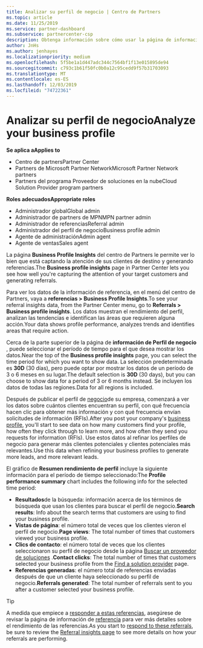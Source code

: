 ```yaml
---
title: Analizar su perfil de negocio | Centro de Partners
ms.topic: article
ms.date: 11/25/2019
ms.service: partner-dashboard
ms.subservice: partnercenter-csp
description: Obtenga información sobre cómo usar la página de información de Perfil de negocio para ver cómo está capturando la atención de sus clientes de destino y generando referencias.
author: JnHs
ms.author: jenhayes
ms.localizationpriority: medium
ms.openlocfilehash: 5f5be1a1d447adc344c7564bf1f13e015895de94
ms.sourcegitcommit: c793c1b61f50fc0b0a12c95cedd9f57b31703093
ms.translationtype: MT
ms.contentlocale: es-ES
ms.lasthandoff: 12/03/2019
ms.locfileid: "74722361"
---
```

# <a name="analyze-your-business-profile"></a><span data-ttu-id="1c8c0-103">Analizar su perfil de negocio</span><span class="sxs-lookup"><span data-stu-id="1c8c0-103">Analyze your business profile</span></span>
<!-- 
https://go.microsoft.com/fwlink/?linkid=849120
-->

<span data-ttu-id="1c8c0-104">**Se aplica a**</span><span class="sxs-lookup"><span data-stu-id="1c8c0-104">**Applies to**</span></span>

- <span data-ttu-id="1c8c0-105">Centro de partners</span><span class="sxs-lookup"><span data-stu-id="1c8c0-105">Partner Center</span></span>
- <span data-ttu-id="1c8c0-106">Partners de Microsoft Partner Network</span><span class="sxs-lookup"><span data-stu-id="1c8c0-106">Microsoft Partner Network partners</span></span>
- <span data-ttu-id="1c8c0-107">Partners del programa Proveedor de soluciones en la nube</span><span class="sxs-lookup"><span data-stu-id="1c8c0-107">Cloud Solution Provider program partners</span></span>

<span data-ttu-id="1c8c0-108">**Roles adecuados**</span><span class="sxs-lookup"><span data-stu-id="1c8c0-108">**Appropriate roles**</span></span>

- <span data-ttu-id="1c8c0-109">Administrador global</span><span class="sxs-lookup"><span data-stu-id="1c8c0-109">Global admin</span></span>
- <span data-ttu-id="1c8c0-110">Administrador de partners de MPN</span><span class="sxs-lookup"><span data-stu-id="1c8c0-110">MPN partner admin</span></span>
- <span data-ttu-id="1c8c0-111">Administrador de referencias</span><span class="sxs-lookup"><span data-stu-id="1c8c0-111">Referral admin</span></span>
- <span data-ttu-id="1c8c0-112">Administrador del perfil de negocio</span><span class="sxs-lookup"><span data-stu-id="1c8c0-112">Business profile admin</span></span>
- <span data-ttu-id="1c8c0-113">Agente de administración</span><span class="sxs-lookup"><span data-stu-id="1c8c0-113">Admin agent</span></span>
- <span data-ttu-id="1c8c0-114">Agente de ventas</span><span class="sxs-lookup"><span data-stu-id="1c8c0-114">Sales agent</span></span>

<span data-ttu-id="1c8c0-115">La página **Business Profile Insights** del centro de Partners le permite ver lo bien que está captando la atención de sus clientes de destino y generando referencias.</span><span class="sxs-lookup"><span data-stu-id="1c8c0-115">The **Business profile insights** page in Partner Center lets you see how well you're capturing the attention of your target customers and generating referrals.</span></span>

<span data-ttu-id="1c8c0-116">Para ver los datos de la información de referencia, en el menú del centro de Partners, vaya a **referencias > Business Profile Insights**.</span><span class="sxs-lookup"><span data-stu-id="1c8c0-116">To see your referral insights data, from the Partner Center menu, go to **Referrals > Business profile insights**.</span></span> <span data-ttu-id="1c8c0-117">Los datos muestran el rendimiento del perfil, analizan las tendencias e identifican las áreas que requieren alguna acción.</span><span class="sxs-lookup"><span data-stu-id="1c8c0-117">Your data shows profile performance, analyzes trends and identifies areas that require action.</span></span>

<span data-ttu-id="1c8c0-118">Cerca de la parte superior de la página de **información de Perfil de negocio** , puede seleccionar el período de tiempo para el que desea mostrar los datos.</span><span class="sxs-lookup"><span data-stu-id="1c8c0-118">Near the top of the **Business profile insights** page, you can select the time period for which you want to show data.</span></span> <span data-ttu-id="1c8c0-119">La selección predeterminada es **30D** (30 días), pero puede optar por mostrar los datos de un período de 3 o 6 meses en su lugar.</span><span class="sxs-lookup"><span data-stu-id="1c8c0-119">The default selection is **30D** (30 days), but you can choose to show data for a period of 3 or 6 months instead.</span></span> <span data-ttu-id="1c8c0-120">Se incluyen los datos de todas las regiones.</span><span class="sxs-lookup"><span data-stu-id="1c8c0-120">Data for all regions is included.</span></span>

<span data-ttu-id="1c8c0-121">Después de publicar el perfil de [negocio](create-a-marketing-profile.md)de su empresa, comenzará a ver los datos sobre cuántos clientes encuentran su perfil, con qué frecuencia hacen clic para obtener más información y con qué frecuencia envían solicitudes de información (RFIs).</span><span class="sxs-lookup"><span data-stu-id="1c8c0-121">After you post your company's [business profile](create-a-marketing-profile.md), you'll start to see data on how many customers find your profile, how often they click through to learn more, and how often they send you requests for information (RFIs).</span></span> <span data-ttu-id="1c8c0-122">Use estos datos al refinar los perfiles de negocio para generar más clientes potenciales y clientes potenciales más relevantes.</span><span class="sxs-lookup"><span data-stu-id="1c8c0-122">Use this data when refining your business profiles to generate more leads, and more relevant leads.</span></span>

<span data-ttu-id="1c8c0-123">El gráfico de **Resumen rendimiento de perfil** incluye la siguiente información para el período de tiempo seleccionado:</span><span class="sxs-lookup"><span data-stu-id="1c8c0-123">The **Profile performance summary** chart includes the following info for the selected time period:</span></span>

- <span data-ttu-id="1c8c0-124">**Resultados**de la búsqueda: información acerca de los términos de búsqueda que usan los clientes para buscar el perfil de negocio.</span><span class="sxs-lookup"><span data-stu-id="1c8c0-124">**Search results**: Info about the search terms that customers are using to find your business profile.</span></span>
- <span data-ttu-id="1c8c0-125">**Vistas de página**: el número total de veces que los clientes vieron el perfil de negocio.</span><span class="sxs-lookup"><span data-stu-id="1c8c0-125">**Page views**: The total number of times that customers viewed your business profile.</span></span>
- <span data-ttu-id="1c8c0-126">**Clics de contacto**: el número total de veces que los clientes seleccionaron su perfil de negocio desde la página [Buscar un proveedor de soluciones](https://www.microsoft.com/solution-providers/home) .</span><span class="sxs-lookup"><span data-stu-id="1c8c0-126">**Contact clicks**: The total number of times that customers selected your business profile from the [Find a solution provider](https://www.microsoft.com/solution-providers/home) page.</span></span>
- <span data-ttu-id="1c8c0-127">**Referencias generadas**: el número total de referencias enviadas después de que un cliente haya seleccionado su perfil de negocio.</span><span class="sxs-lookup"><span data-stu-id="1c8c0-127">**Referrals generated**: The total number of referrals sent to you after a customer selected your business profile.</span></span>

> [!TIP]
> <span data-ttu-id="1c8c0-128">A medida que empiece a [responder a estas referencias](responding-to-referrals.md), asegúrese de revisar la página de información de [referencia](referral-insights.md) para ver más detalles sobre el rendimiento de las referencias.</span><span class="sxs-lookup"><span data-stu-id="1c8c0-128">As you start to [respond to these referrals](responding-to-referrals.md), be sure to review the [Referral insights page](referral-insights.md) to see more details on how your referrals are performing.</span></span>
